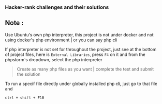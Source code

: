 ### Hacker-rank challenges and their solutions


## Note : 
Use Ubuntu's own php interpreter, this project is not under docker and not using docker's php environment | or you can say php cli


If php interpreter is not set for throughout the project, just see at the bottom of
project files, here is `External Libraries`, press `F4` on it and from the phpstorm's
dropdown, select the php interpreter


> Create as many php files as you want | complete the test and submit the solution

To run a specif file directly under globally installed php cli, just go to that file and

```ssh
ctrl + shift + F10
```